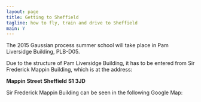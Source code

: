 ```yaml
---
layout: page
title: Getting to Sheffield
tagline: how to fly, train and drive to Sheffield
main: Y
---
```


The 2015 Gaussian process summer school will take place in Pam
Liversidge Building, PLB-D05.

Due to the structure of Pam Liversidge Building, it has to be entered
from Sir Frederick Mappin Building, which is at the address:

**Mappin Street**
**Sheffield**
**S1 3JD**

Sir Frederick Mappin Building can be seen in the following Google Map:

<div style="overflow:hidden;height:500px;width:600px;">
<div id="gmap_canvas" style="height:500px;width:600px;"></div>
<span id="get-map-data">[goertz-gutscheiin.com](http://www.goertz-gutscheiin.com)</span>

